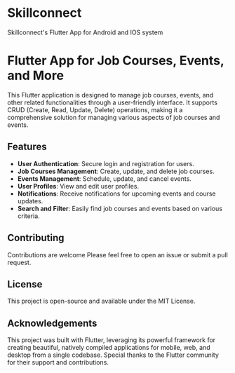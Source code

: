 # Skillconnect

Skillconnect's Flutter App for Android and IOS system

# Flutter App for Job Courses, Events, and More

This Flutter application is designed to manage job courses, events, and other related functionalities through a user-friendly interface. It supports CRUD (Create, Read, Update, Delete) operations, making it a comprehensive solution for managing various aspects of job courses and events.

## Features

- **User Authentication**: Secure login and registration for users.
- **Job Courses Management**: Create, update, and delete job courses.
- **Events Management**: Schedule, update, and cancel events.
- **User Profiles**: View and edit user profiles.
- **Notifications**: Receive notifications for upcoming events and course updates.
- **Search and Filter**: Easily find job courses and events based on various criteria.

## Contributing

Contributions are welcome Please feel free to open an issue or submit a pull request.

## License

This project is open-source and available under the MIT License.

## Acknowledgements

This project was built with Flutter, leveraging its powerful framework for creating beautiful, natively compiled applications for mobile, web, and desktop from a single codebase. Special thanks to the Flutter community for their support and contributions.
